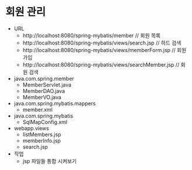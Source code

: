 # 회원 관리
- URL
	- http://localhost:8080/spring-mybatis/member	// 회원 목록
	- http://localhost:8080/spring-mybatis/views/search.jsp	// 하드 검색
	- http://localhost:8080/spring-mybatis/views/memberForm.jsp // 회원가입
	- http://localhost:8080/spring-mybatis/views/searchMember.jsp	// 회원 검색
- java.com.spring.member
	- MemberServlet.java
	- MemberDAO.java
	- MemberVO.java
- java.com.spring.mybatis.mappers
	- member.xml
- java.com.spring.mybatis
	- SqlMapConfig.xml
- webapp.views
	- listMembers.jsp
	- memberInfo.jsp
	- search.jsp
- 작업
	- jsp 파일들 통합 시켜보기